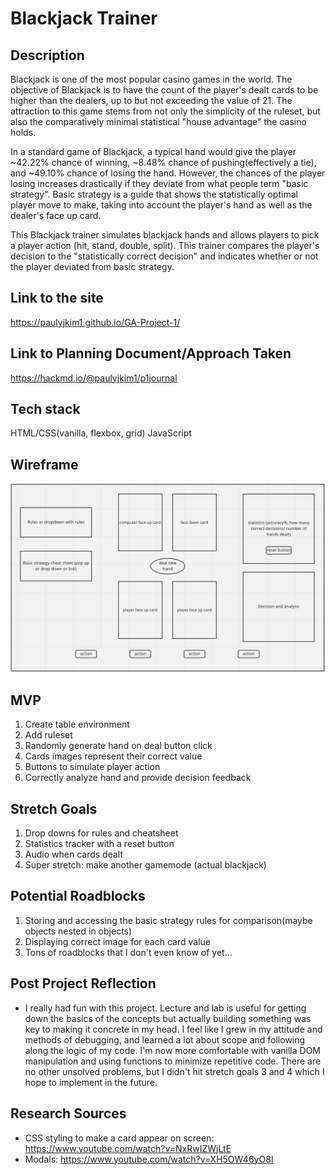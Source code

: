 # Blackjack Trainer

## Description
Blackjack is one of the most popular casino games in the world. The objective of Blackjack is to have the count of the player's dealt cards to be higher than the dealers, up to but not exceeding the value of 21. The attraction to this game stems from not only the simplicity of the ruleset, but also the comparatively minimal statistical "house advantage" the casino holds. 

In a standard game of Blackjack, a typical hand would give the player ~42.22% chance of winning, ~8.48% chance of pushing(effectively a tie), and ~49.10% chance of losing the hand. However, the chances of the player losing increases drastically if they deviate from what people term "basic strategy". Basic strategy is a guide that shows the statistically optimal player move to make, taking into account the player's hand as well as the dealer's face up card. 

This Blackjack trainer simulates blackjack hands and allows players to pick a player action (hit, stand, double, split). This trainer compares the player's decision to the "statistically correct decision" and indicates whether or not the player deviated from basic strategy.


## Link to the site
https://paulyjkim1.github.io/GA-Project-1/


## Link to Planning Document/Approach Taken
https://hackmd.io/@paulyjkim1/p1journal


## Tech stack
HTML/CSS(vanilla, flexbox, grid)
JavaScript


## Wireframe
![draft one](img/P1wireframe.png)


## MVP
1. Create table environment
2. Add ruleset
3. Randomly generate hand on deal button click
4. Cards images represent their correct value
5. Buttons to simulate player action
6. Correctly analyze hand and provide decision feedback


## Stretch Goals
1. Drop downs for rules and cheatsheet
2. Statistics tracker with a reset button
3. Audio when cards dealt
4. Super stretch: make another gamemode (actual blackjack)


## Potential Roadblocks
1. Storing and accessing the basic strategy rules for comparison(maybe objects nested in objects)
2. Displaying correct image for each card value
3. Tons of roadblocks that I don't even know of yet...


## Post Project Reflection
* I really had fun with this project. Lecture and lab is useful for getting down the basics of the concepts but actually building something was key to making it concrete in my head. I feel like I grew in my attitude and methods of debugging, and learned a lot about scope and following along the logic of my code. I'm now more comfortable with vanilla DOM manipulation and using functions to minimize repetitive code. There are no other unsolved problems, but I didn't hit stretch goals 3 and 4 which I hope to implement in the future. 


## Research Sources
* CSS styling to make a card appear on screen: https://www.youtube.com/watch?v=NxRwIZWjLtE
* Modals: https://www.youtube.com/watch?v=XH5OW46yO8I